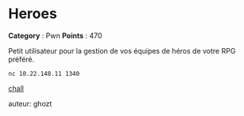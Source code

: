 # Heroes

**Category** : Pwn
**Points** : 470

Petit utilisateur pour la gestion de vos équipes de héros de votre RPG préféré.

```nc 10.22.148.11 1340```

[chall](http://10.22.148.10/~hsr224/ghozt/heroes.bin)

auteur: ghozt



